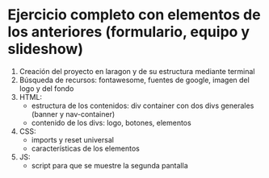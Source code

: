 # Ejercicio completo con elementos de los anteriores (formulario, equipo y slideshow)

1. Creación del proyecto en laragon y de su estructura mediante terminal
2. Búsqueda de recursos: fontawesome, fuentes de google, imagen del logo y del fondo
3. HTML: 
   - estructura de los contenidos: div container con dos divs generales (banner y nav-container)
   - contenido de los divs: logo, botones, elementos
4. CSS:
   - imports y reset universal
   - características de los elementos
5. JS:
   - script para que se muestre la segunda pantalla